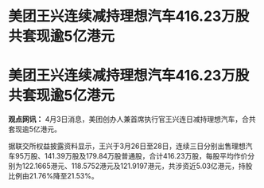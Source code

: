# 美团王兴连续减持理想汽车416.23万股 共套现逾5亿港元

# 美团王兴连续减持理想汽车416.23万股 共套现逾5亿港元

**观点网讯：** 4月3日消息，美团创办人兼首席执行官王兴连日减持理想汽车，合共套现逾5亿港元。

据联交所权益披露资料显示，王兴于3月26日至28日，连续三日分别出售理想汽车95万股、141.39万股及179.84万股普通股，合计416.23万股，每股平均作价分别为122.1665港元、118.5752港元及121.9197港元，共涉资近5.03亿港元，持股比例由21.76%降至21.53%。


